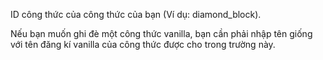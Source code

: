 ID công thức của công thức của bạn (Ví dụ: diamond_block).

Nếu bạn muốn ghi đè một công thức vanilla, bạn cần phải nhập tên giống với tên đăng kí vanilla của công thức được cho trong trường này.